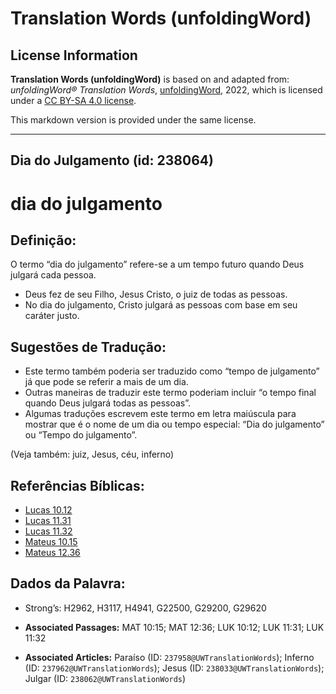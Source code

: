 # Translation Words (unfoldingWord)

## License Information

**Translation Words (unfoldingWord)** is based on and adapted from: _unfoldingWord® Translation Words_, [unfoldingWord](https://unfoldingword.org/utw), 2022, which is licensed under a [CC BY-SA 4.0 license](https://creativecommons.org/licenses/by-sa/4.0/legalcode.en).

This markdown version is provided under the same license.



--------------------------------

## Dia do Julgamento (id: 238064)

dia do julgamento
=================

Definição:
----------

O termo “dia do julgamento” refere\-se a um tempo futuro quando Deus julgará cada pessoa.

* Deus fez de seu Filho, Jesus Cristo, o juiz de todas as pessoas.
* No dia do julgamento, Cristo julgará as pessoas com base em seu caráter justo.

Sugestões de Tradução:
----------------------

* Este termo também poderia ser traduzido como “tempo de julgamento” já que pode se referir a mais de um dia.
* Outras maneiras de traduzir este termo poderiam incluir “o tempo final quando Deus julgará todas as pessoas”.
* Algumas traduções escrevem este termo em letra maiúscula para mostrar que é o nome de um dia ou tempo especial: “Dia do julgamento” ou “Tempo do julgamento”.

(Veja também: juiz, Jesus, céu, inferno)

Referências Bíblicas:
---------------------

* [Lucas 10\.12](https://ref.ly/Luke10:12)
* [Lucas 11\.31](https://ref.ly/Luke11:31)
* [Lucas 11\.32](https://ref.ly/Luke11:32)
* [Mateus 10\.15](https://ref.ly/Matt10:15)
* [Mateus 12\.36](https://ref.ly/Matt12:36)

Dados da Palavra:
-----------------

* Strong’s: H2962, H3117, H4941, G22500, G29200, G29620

* **Associated Passages:** MAT 10:15; MAT 12:36; LUK 10:12; LUK 11:31; LUK 11:32
* **Associated Articles:** Paraíso (ID: `237958@UWTranslationWords`); Inferno (ID: `237962@UWTranslationWords`); Jesus (ID: `238033@UWTranslationWords`); Julgar (ID: `238062@UWTranslationWords`)

